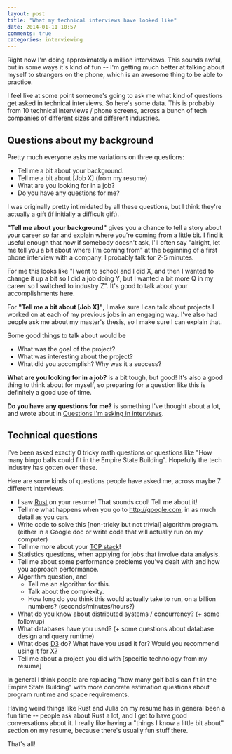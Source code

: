 ```yaml
---
layout: post
title: "What my technical interviews have looked like"
date: 2014-01-11 10:57
comments: true
categories: interviewing
---
```


Right now I'm doing approximately a million interviews. This sounds
awful, but in some ways it's kind of fun -- I'm getting much better at
talking about myself to strangers on the phone, which is an awesome
thing to be able to practice.

I feel like at some point someone's going to ask me what kind of
questions get asked in technical interviews. So here's some data. This
is probably from 10 technical interviews / phone screens, across a
bunch of tech companies of different sizes and different industries.

## Questions about my background

Pretty much everyone asks me variations on three questions:

* Tell me a bit about your background.
* Tell me a bit about [Job X] (from my resume)
* What are you looking for in a job?
* Do you have any questions for me?

I was originally pretty intimidated by all these questions, but I
think they're actually a gift (if initially a difficult gift).

**"Tell me about your background"** gives you a chance to tell a story
  about your career so far and explain where you're coming from a
  little bit. I find it useful enough that now if somebody doesn't
  ask, I'll often say "alright, let me tell you a bit about where I'm
  coming from" at the beginning of a first phone interview with a
  company. I probably talk for 2-5 minutes.

For me this looks like "I went to school and I did X, and then I
wanted to change it up a bit so I did a job doing Y, but I wanted a
bit more Q in my career so I switched to industry Z". It's good to
talk about your accomplishments here.

For **"Tell me a bit about [Job X]"**, I make sure I can talk about
projects I worked on at each of my previous jobs in an engaging way.
I've also had people ask me about my master's thesis, so I make sure I
can explain that.

Some good things to talk about would be

* What was the goal of the project?
* What was interesting about the project?
* What did you accomplish? Why was it a success?

**What are you looking for in a job?** is a bit tough, but good! It's
  also a good thing to think about for myself, so preparing for a
  question like this is definitely a good use of time.

**Do you have any questions for me?** is something I've thought about
  a lot, and wrote about in
  [Questions I'm asking in interviews](http://jvns.ca/blog/2013/12/30/questions-im-asking-in-interviews/).

## Technical questions

I've been asked exactly 0 tricky math questions or questions like "How
many bingo balls could fit in the Empire State Building". Hopefully
the tech industry has gotten over these.

Here are some kinds of questions people have asked me, across maybe 7
different interviews.

* I saw [Rust](http://www.rust-lang.org/) on your resume! That sounds
  cool! Tell me about it!
* Tell me what happens when you go to http://google.com, in as much
  detail as you can.
* Write code to solve this [non-tricky but not trivial] algorithm
  program. (either in a Google doc or write code that will actually
  run on my computer)
* Tell me more about your
  [TCP stack](https://github.com/jvns/teeceepee)!
* Statistics questions, when applying for jobs that involve data
  analysis.
* Tell me about some performance problems you've dealt with and how
  you approach performance.
* Algorithm question, and
    * Tell me an algorithm for this.
    * Talk about the complexity.
    * How long do you think this would actually take to run, on a
      billion numbers? (seconds/minutes/hours?)
* What do you know about distributed systems / concurrency? (+ some
  followup)
* What databases have you used? (+ some questions about database
  design and query runtime)
* What does [D3](http://d3js.org/) do? What have you used it for?
  Would you recommend using it for X?
* Tell me about a project you did with
  [specific technology from my resume]

In general I think people are replacing "how many golf balls can fit
in the Empire State Building" with more concrete estimation questions
about program runtime and space requirements.

Having weird things like Rust and Julia on my resume has in general
been a fun time -- people ask about Rust a lot, and I get to have good
conversations about it. I really like having a "things I know a little
bit about" section on my resume, because there's usually fun stuff
there.

That's all!

